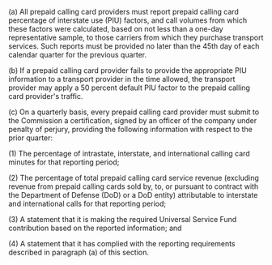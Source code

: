 (a) All prepaid calling card providers must report prepaid calling card percentage of interstate use (PIU) factors, and call volumes from which these factors were calculated, based on not less than a one-day representative sample, to those carriers from which they purchase transport services. Such reports must be provided no later than the 45th day of each calendar quarter for the previous quarter.

(b) If a prepaid calling card provider fails to provide the appropriate PIU information to a transport provider in the time allowed, the transport provider may apply a 50 percent default PIU factor to the prepaid calling card provider's traffic.

(c) On a quarterly basis, every prepaid calling card provider must submit to the Commission a certification, signed by an officer of the company under penalty of perjury, providing the following information with respect to the prior quarter:

(1) The percentage of intrastate, interstate, and international calling card minutes for that reporting period;

(2) The percentage of total prepaid calling card service revenue (excluding revenue from prepaid calling cards sold by, to, or pursuant to contract with the Department of Defense (DoD) or a DoD entity) attributable to interstate and international calls for that reporting period;

(3) A statement that it is making the required Universal Service Fund contribution based on the reported information; and

(4) A statement that it has complied with the reporting requirements described in paragraph (a) of this section.


